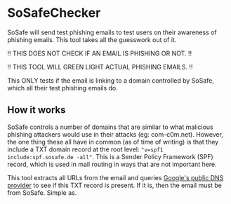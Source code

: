 # SoSafeChecker

SoSafe will send test phishing emails to test users on their awareness of phishing emails. This tool takes all the guesswork out of it.

‼️ THIS DOES NOT CHECK IF AN EMAIL IS PHISHING OR NOT. ‼️

‼️ THIS TOOL WILL GREEN LIGHT ACTUAL PHISHING EMAILS. ‼️

This ONLY tests if the email is linking to a domain controlled by SoSafe, which all their test phishing emails do.

## How it works

SoSafe controls a number of domains that are similar to what malicious phishing attackers would use in their attacks (eg: com-c0m.net). However, the one thing these all have in common (as of time of writing) is that they include a TXT domain record at the root level: `"v=spf1 include:spf.sosafe.de -all"`. This is a Sender Policy Framework (SPF) record, which is used in mail routing in ways that are not important here.

This tool extracts all URLs from the email and queries [Google's public DNS provider](https://dns.google) to see if this TXT record is present. If it is, then the email must be from SoSafe. Simple as.